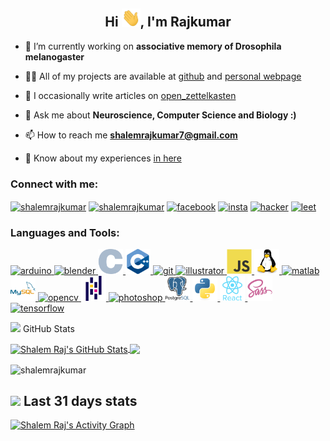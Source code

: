 <h2 align="center">Hi <img src="https://raw.githubusercontent.com/shalemrajkumar/shalemrajkumar/master/gif/Hi.gif" width="30px">, I'm Rajkumar</h2>

- 🔭 I’m currently working on **associative memory of Drosophila melanogaster**

<!--- 🌱 I’m currently learning ** ** -->

- 👨‍💻 All of my projects are available at [github](https://github.com/shalemrajkumar?tab=repositories) and [personal webpage](https://shalemrajkumar.github.io/bio/#current-projects)

- 📝 I occasionally write articles on [open_zettelkasten](https://shalemrajkumar.github.io/blog/)

- 💬 Ask me about **Neuroscience, Computer Science and Biology :)**

- 📫 How to reach me **shalemrajkumar7@gmail.com**

- 📄 Know about my experiences [in here](https://shalemrajkumar.github.io/bio/)

<h3 align="left">Connect with me:</h3>

<p align="left">

<a href="https://twitter.com/shalemrajkumar" target="blank"><img align="center" src="https://raw.githubusercontent.com/rahuldkjain/github-profile-readme-generator/master/src/images/icons/Social/twitter.svg" alt="shalemrajkumar" height="30" width="40" /></a>
<a href="https://linkedin.com/in/shalemrajkumar" target="blank"><img align="center" src="https://raw.githubusercontent.com/rahuldkjain/github-profile-readme-generator/master/src/images/icons/Social/linked-in-alt.svg" alt="shalemrajkumar" height="30" width="40" /></a>
<a href="https://fb.com/shalemrajkumar" target="blank"><img align="center" src="https://raw.githubusercontent.com/rahuldkjain/github-profile-readme-generator/master/src/images/icons/Social/facebook.svg" alt="facebook" height="30" width="40" /></a>
<a href="https://instagram.com/sraj.mkv" target="blank"><img align="center" src="https://raw.githubusercontent.com/rahuldkjain/github-profile-readme-generator/master/src/images/icons/Social/instagram.svg" alt="insta" height="30" width="40" /></a>
<a href="https://www.hackerrank.com/profile/www_rajkumar737" target="blank"><img align="center" src="https://raw.githubusercontent.com/rahuldkjain/github-profile-readme-generator/master/src/images/icons/Social/hackerrank.svg" alt="hacker" height="30" width="40" /></a>
<a href="https://leetcode.com/u/user0672G/" target="blank"><img align="center" src="https://raw.githubusercontent.com/rahuldkjain/github-profile-readme-generator/master/src/images/icons/Social/leet-code.svg" alt="leet" height="30" width="40" /></a>
</p>

<h3 align="left">Languages and Tools:</h3>

<p align="left"> <a href="https://www.arduino.cc/" target="_blank" rel="noreferrer"> <img src="https://cdn.worldvectorlogo.com/logos/arduino-1.svg" alt="arduino" width="40" height="40"/> </a> <a href="https://www.blender.org/" target="_blank" rel="noreferrer"> <img src="https://download.blender.org/branding/community/blender_community_badge_white.svg" alt="blender" width="40" height="40"/> </a>
<a href="https://www.cprogramming.com/" target="_blank" rel="noreferrer"> <img src="https://raw.githubusercontent.com/devicons/devicon/master/icons/c/c-original.svg" alt="c" width="40" height="40"/> </a> 
<a href="https://www.w3schools.com/cpp/" target="_blank" rel="noreferrer"> <img src="https://raw.githubusercontent.com/devicons/devicon/master/icons/cplusplus/cplusplus-original.svg" alt="cplusplus" width="40" height="40"/> </a>
<a href="https://git-scm.com/" target="_blank" rel="noreferrer"> <img src="https://www.vectorlogo.zone/logos/git-scm/git-scm-icon.svg" alt="git" width="40" height="40"/> </a> 
<a href="https://www.adobe.com/in/products/illustrator.html" target="_blank" rel="noreferrer"> <img src="https://www.vectorlogo.zone/logos/adobe_illustrator/adobe_illustrator-icon.svg" alt="illustrator" width="40" height="40"/> </a> 
<a href="https://developer.mozilla.org/en-US/docs/Web/JavaScript" target="_blank" rel="noreferrer"> <img src="https://raw.githubusercontent.com/devicons/devicon/master/icons/javascript/javascript-original.svg" alt="javascript" width="40" height="40"/> </a> 
<a href="https://www.linux.org/" target="_blank" rel="noreferrer"> <img src="https://raw.githubusercontent.com/devicons/devicon/master/icons/linux/linux-original.svg" alt="linux" width="40" height="40"/> </a> 
<a href="https://www.mathworks.com/" target="_blank" rel="noreferrer"> <img src="https://upload.wikimedia.org/wikipedia/commons/2/21/Matlab_Logo.png" alt="matlab" width="40" height="40"/> </a> 
<a href="https://www.mysql.com/" target="_blank" rel="noreferrer"> <img src="https://raw.githubusercontent.com/devicons/devicon/master/icons/mysql/mysql-original-wordmark.svg" alt="mysql" width="40" height="40"/> </a> 
<a href="https://opencv.org/" target="_blank" rel="noreferrer"> <img src="https://www.vectorlogo.zone/logos/opencv/opencv-icon.svg" alt="opencv" width="40" height="40"/> </a>
<a href="https://pandas.pydata.org/" target="_blank" rel="noreferrer"> <img src="https://raw.githubusercontent.com/devicons/devicon/2ae2a900d2f041da66e950e4d48052658d850630/icons/pandas/pandas-original.svg" alt="pandas" width="40" height="40"/> </a> 
<a href="https://www.photoshop.com/en" target="_blank" rel="noreferrer"> 
<img src="https://cdn.jsdelivr.net/gh/devicons/devicon@latest/icons/photoshop/photoshop-original.svg"alt="photoshop" width="40" height="40"/> </a>
<a href="https://www.postgresql.org" target="_blank" rel="noreferrer"> <img src="https://raw.githubusercontent.com/devicons/devicon/master/icons/postgresql/postgresql-original-wordmark.svg" alt="postgresql" width="40" height="40"/> </a> 
<a href="https://www.python.org" target="_blank" rel="noreferrer"> <img src="https://raw.githubusercontent.com/devicons/devicon/master/icons/python/python-original.svg" alt="python" width="40" height="40"/> </a> 
<a href="https://reactjs.org/" target="_blank" rel="noreferrer"> <img src="https://raw.githubusercontent.com/devicons/devicon/master/icons/react/react-original-wordmark.svg" alt="react" width="40" height="40"/> </a> 
<a href="https://sass-lang.com" target="_blank" rel="noreferrer"> <img src="https://raw.githubusercontent.com/devicons/devicon/master/icons/sass/sass-original.svg" alt="sass" width="40" height="40"/> </a> 
<a href="https://www.tensorflow.org" target="_blank" rel="noreferrer"> <img src="https://www.vectorlogo.zone/logos/tensorflow/tensorflow-icon.svg" alt="tensorflow" width="40" height="40"/> </a> 

<img src="https://media.giphy.com/media/VgCDAzcKvsR6OM0uWg/giphy.gif" width="50"> GitHub Stats

<!-- ## Stats from GitHub -->

<!-- ### old stats template
<p>&nbsp;<img align="center" src="https://github-readme-stats.vercel.app/api?username=shalemrajkumar&show_icons=true&locale=en" alt="shalemrajkumar" /></p> -->

<a href="https://github.com/shalemrajkumar/shalemrajkumar">
  <img align="center" src="https://github-readme-stats.vercel.app/api?username=shalemrajkumar&show_icons=true&line_height=27&count_private=true&title_color=ffffff&text_color=c9cacc&icon_color=f75c7e&bg_color=1d1f21" alt="Shalem Raj's GitHub Stats" />
</a>

<!-- ## Top languages -->

<a href="https://github.com/shalemrajkumar/shalemrajkumar">
  <img align="center" src="https://github-readme-stats.vercel.app/api/top-langs/?username=shalemrajkumar&hide=java,html,Makefile,tex&title_color=ffffff&text_color=c9cacc&icon_color=2bbc8a&bg_color=1d1f21&langs_count=3" />
</a>

<!-- ### Streak stats -->
<p><img align="center" src="https://github-readme-streak-stats.vercel.app/?user=shalemrajkumar&show_icons=true&bg_color=1F222E&color=F8D866&line=F85D7F&point=FFFFFF&hide_border=true" alt="shalemrajkumar" /></p>


## <img src="https://media.giphy.com/media/12oufCB0MyZ1Go/giphy.gif" width="50"> Last 31 days stats

<!-- GITHUB ACTIVITY GRAPH -->
<!-- https://github.com/ashutosh00710/github-readme-activity-graph -->
<a href="https://github.com/ashutosh00710/github-readme-activity-graph"><img alt="Shalem Raj's Activity Graph" src="https://activity-graph.vercel.app/graph?username=shalemrajkumar&theme=github-compact&bg_color=1F222E&color=F8D866&line=F85D7F&point=FFFFFF&hide_border=true" /></a>



